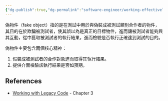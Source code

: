 ```yaml
---
{"dg-publish":true,"dg-permalink":"software-engineer/working-effectively-with-legacy-code/偽物件","permalink":"/software-engineer/working-effectively-with-legacy-code/偽物件/"}
---
```


<!-- # 筆記本體 -->
偽物件（fake object）指的是在測試中用於與偽裝成被測試類別合作者的物件，其目的在於欺騙被測試者，使其誤以為是真正的目標物件，進而讓被測試者能夠與其互動，從中獲取被測試者的執行結果，進而檢驗是否執行正確達到測試的目的。

偽物件主要包含兩個核心精神：
 1. 假裝成被測試者的合作對象進而取得其執行結果。
 2. 提供介面檢驗該執行結果是否如預期。

<!-- 
## 延伸問題
## See Also
-->
## References

- [Working with Legacy Code](https://www.amazon.com/Working-Effectively-Legacy-Michael-Feathers/dp/0131177052) - Chapter 3